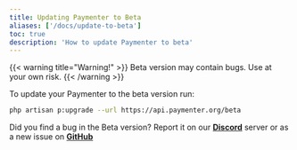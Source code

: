 ```yaml
---
title: Updating Paymenter to Beta
aliases: ['/docs/update-to-beta']
toc: true
description: 'How to update Paymenter to beta'
---
```


{{< warning title="Warning!" >}}
Beta version may contain bugs. Use at your own risk.
{{< /warning >}}

To update your Paymenter to the beta version run:
```bash
php artisan p:upgrade --url https://api.paymenter.org/beta
```


Did you find a bug in the Beta version? Report it on our [**Discord**](https://discord.gg/aZdExYZZ) server or as a new issue on [**GitHub**](https://github.com/Paymenter/Paymenter/issues)
